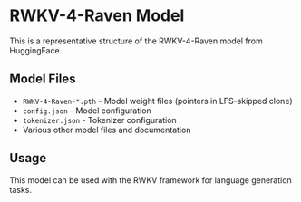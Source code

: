 # RWKV-4-Raven Model

This is a representative structure of the RWKV-4-Raven model from HuggingFace.

## Model Files

- `RWKV-4-Raven-*.pth` - Model weight files (pointers in LFS-skipped clone)
- `config.json` - Model configuration
- `tokenizer.json` - Tokenizer configuration
- Various other model files and documentation

## Usage

This model can be used with the RWKV framework for language generation tasks.